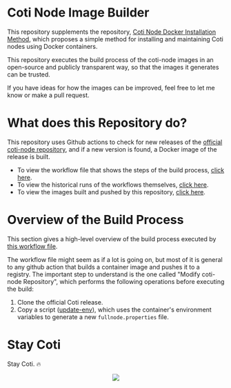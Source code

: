 # Coti Node Image Builder

This repository supplements the repository, <a href="https://github.com/tj-wells/coti-node" target="_blank">Coti Node Docker Installation Method</a>, which proposes a simple method for installing and maintaining Coti nodes using Docker containers.

This repository executes the build process of the coti-node images in an open-source and publicly transparent way, so that the images it generates can be trusted.

If you have ideas for how the images can be improved, feel free to let me know or make a pull request.

# What does this Repository do?

This repository uses Github actions to check for new releases of the <a href="https://github.com/coti-io/coti-node">official coti-node repository</a>, and if a new version is found, a Docker image of the release is built.

- To view the workflow file that shows the steps of the build process, <a href="https://github.com/tj-wells/coti-node-images/blob/master/.github/workflows/update-image.yml"  target="_blank">click here</a>.
- To view the historical runs of the workflows themselves, <a href="https://github.com/tj-wells/coti-node-images/actions"  target="_blank">click here</a>.
- To view the images built and pushed by this repository, <a href="https://hub.docker.com/r/atomnode/coti-node"  target="_blank">click here</a>.

# Overview of the Build Process

This section gives a high-level overview of the build process executed by <a href="https://github.com/tj-wells/coti-node-images/blob/master/.github/workflows/update-image.yml" target="_blank">this workflow file</a>.

The workflow file might seem as if a lot is going on, but most of it is general to any github action that builds a container image and pushes it to a registry. The important step to understand is the one called "Modify coti-node Repository", which performs the following operations before executing the build:

1. Clone the official Coti release.
2. Copy a script (<a href="https://github.com/tj-wells/coti-node-images/blob/master/update-env" target="_blank">update-env</a>), which uses the container's environment variables to generate a new `fullnode.properties` file.

# Stay Coti

Stay Coti. ️‍🔥

<p align="center"><a href="https://twitter.com/tomjwells" target="_blank"><img src="https://cdn.discordapp.com/avatars/343604221331111946/65130831872c9daabdb0d803ce27e594.webp?size=240"></a></p>
